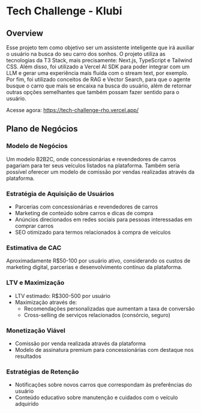# Tech Challenge - Klubi

## Overview

Esse projeto tem como objetivo ser um assistente inteligente que irá auxiliar o usuário na busca do seu carro dos sonhos. O projeto utiliza as tecnologias da T3 Stack, mais precisamente: Next.js, TypeScript e Tailwind CSS. Além disso, foi utilizado a Vercel AI SDK para poder integrar com um LLM e gerar uma experiência mais fluída com o stream text, por exemplo. Por fim, foi utilizado conceitos de RAG e Vector Search, para que o agente busque o carro que mais se encaixa na busca do usuário, além de retornar outras opções semelhantes que também possam fazer sentido para o usuário.

Acesse agora: https://tech-challenge-rho.vercel.app/

## Plano de Negócios

### Modelo de Negócios
Um modelo B2B2C, onde concessionárias e revendedores de carros pagariam para ter seus veículos listados na plataforma. Também seria possível oferecer um modelo de comissão por vendas realizadas através da plataforma.

### Estratégia de Aquisição de Usuários
- Parcerias com concessionárias e revendedores de carros
- Marketing de conteúdo sobre carros e dicas de compra
- Anúncios direcionados em redes sociais para pessoas interessadas em comprar carros
- SEO otimizado para termos relacionados à compra de veículos

### Estimativa de CAC
Aproximadamente R$50-100 por usuário ativo, considerando os custos de marketing digital, parcerias e desenvolvimento contínuo da plataforma.

### LTV e Maximização
- LTV estimado: R$300-500 por usuário
- Maximização através de:
  - Recomendações personalizadas que aumentam a taxa de conversão
  - Cross-selling de serviços relacionados (consórcio, seguro)

### Monetização Viável
- Comissão por venda realizada através da plataforma
- Modelo de assinatura premium para concessionárias com destaque nos resultados

### Estratégias de Retenção
- Notificações sobre novos carros que correspondam às preferências do usuário
- Conteúdo educativo sobre manutenção e cuidados com o veículo adquirido